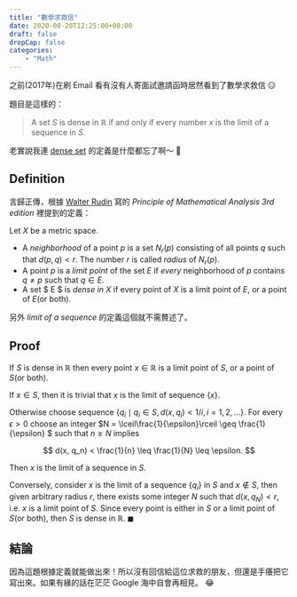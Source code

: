 ```yaml
---
title: "數學求救信"
date: 2020-08-20T12:25:00+08:00
draft: false
dropCap: false
categories:
    - "Math"
---
```


之前(2017年)在刷 Email 看有沒有人寄面試邀請函時居然看到了數學求救信 😑

<!--more-->

題目是這樣的：

> A set $S$ is dense in $\mathbb{R}$ if and only if every number $x$ is the limit of a sequence in $S$.

老實說我連 [dense set](https://en.wikipedia.org/wiki/Dense_set) 的定義是什麼都忘了啊～ 🤣

## Definition

言歸正傳，根據 [Walter Rudin](https://en.wikipedia.org/wiki/Walter_Rudin) 寫的 *Principle of Mathematical Analysis 3rd edition* 裡提到的定義：

Let $X$ be a metric space.
+ A *neighborhood* of a point $p$ is a set $N_r(p)$ consisting of all points *q* such that $d(p, q) < r$. The number $r$ is called *radius* of $N_r(p)$.
+ A point $p$ is a *limit point* of the set $E$ if *every* neighborhood of $p$ contains $q \neq p$ such that $q \in E$.
+ A set $ E $ is *dense in* $X$ if every point of $X$ is a limit point of $E$, or a point of $E$(or both).

另外 *limit of a sequence* 的定義這個就不需贅述了。

## Proof

If $S$ is dense in $\mathbb{R}$ then every point $x \in \mathbb{R}$ is a limit point of $S$, or a point of $S$(or both).

If $x \in S$, then it is trivial that $x$ is the limit of sequence $\{ x \}$. 

Otherwise choose sequence $\{ q_i \mid q_i \in S, d(x, q_i) < 1/i, i = 1, 2, \dots \}$. For every $\epsilon > 0$ choose an integer $N = \lceil\frac{1}{\epsilon}\rceil \geq \frac{1}{\epsilon} $ such that $n \geq N$ implies 

$$
d(x, q_n) < \frac{1}{n} \leq \frac{1}{N} \leq \epsilon.
$$

Then $x$ is the limit of a sequence in $S$.

Conversely, consider $x$ is the limit of a sequence $\{q_i\}$ in $S$ and $x \notin S$, then given arbitrary radius $r$, there exists some integer $N$ such that $d(x, q_N) < r$, i.e. $x$ is a limit point of $S$. Since every point is either in $S$ or a limit point of $S$(or both), then $S$ is dense in $\mathbb{R}$. $\blacksquare$

## 結論

因為這題根據定義就能做出來！所以沒有回信給這位求救的朋友，但還是手癢把它寫出來。如果有緣的話在茫茫 Google 海中自會再相見。 😂